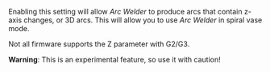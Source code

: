 Enabling this setting will allow *Arc Welder* to produce arcs that contain z-axis changes, or 3D arcs. This will allow
you to use *Arc Welder* in spiral vase mode.

Not all firmware supports the Z parameter with G2/G3.

**Warning**: This is an experimental feature, so use it with caution!
